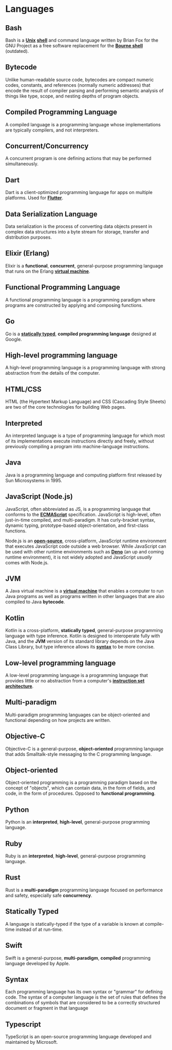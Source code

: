 # Languages

## Bash

Bash is a **[Unix](https://github.com/non-binary/glossary/blob/main/os.md#unix)** **[shell](https://github.com/non-binary/glossary/blob/main/os.md#shell)** and command language written by Brian Fox for the GNU Project as a free software replacement for the **[Bourne shell](https://en.wikipedia.org/wiki/Bourne_shell)** (outdated).

## Bytecode

Unlike human-readable source code, bytecodes are compact numeric codes, constants, and references (normally numeric addresses) that encode the result of compiler parsing and performing semantic analysis of things like type, scope, and nesting depths of program objects.

## Compiled Programming Language

A compiled language is a programming language whose implementations are typically compilers, and not interpreters.

## Concurrent/Concurrency

A concurrent program is one defining actions that may be performed simultaneously.

## Dart

Dart is a client-optimized programming language for apps on multiple platforms. Used for **[Flutter](https://github.com/non-binary/glossary/blob/main/frameworks.md#flutter)**.

## Data Serialization Language

Data serialization is the process of converting data objects present in complex data structures into a byte stream for storage, transfer and distribution purposes.

## Elixir (Erlang)

Elixir is a **functional**, **concurrent**, general-purpose programming language that runs on the Erlang **[virtual machine](https://github.com/non-binary/glossary/blob/main/os.md#virtual-machine)**.

## Functional Programming Language

A functional programming language is a programming paradigm where programs are constructed by applying and composing functions.

## Go

Go is a **[statically typed](https://github.com/non-binary/glossary/blob/main/languages.md#statically-typed)**, **compiled programming language** designed at Google.

## High-level programming language

A high-level programming language is a programming language with strong abstraction from the details of the computer.

## HTML/CSS

HTML (the Hypertext Markup Language) and CSS (Cascading Style Sheets) are two of the core technologies for building Web pages.

## Interpreted

An interpreted language is a type of programming language for which most of its implementations execute instructions directly and freely, without previously compiling a program into machine-language instructions.

## Java

Java is a programming language and computing platform first released by Sun Microsystems in 1995.

## JavaScript (Node.js)

JavaScript, often abbreviated as JS, is a programming language that conforms to the **[ECMAScript](https://en.wikipedia.org/wiki/ECMAScript)** specification. JavaScript is high-level, often just-in-time compiled, and multi-paradigm. It has curly-bracket syntax, dynamic typing, prototype-based object-orientation, and first-class functions.

Node.js is an **[open-source](https://github.com/non-binary/glossary/blob/main/misc.md#open-source)**, cross-platform, JavaScript runtime environment that executes JavaScript code outside a web browser. While JavaScript can be used with other runtime environments such as **[Deno](https://deno.land/)** (an up and coming runtime environment), it is not widely adopted and JavaScript *usually* comes with Node.js.

## JVM

A Java virtual machine is a **[virtual machine](https://github.com/non-binary/glossary/blob/main/os.md#virtual-machine)** that enables a computer to run Java programs as well as programs written in other languages that are also compiled to Java **bytecode**.

## Kotlin

Kotlin is a cross-platform, **statically typed**, general-purpose programming language with type inference. Kotlin is designed to interoperate fully with Java, and the **JVM** version of its standard library depends on the Java Class Library, but type inference allows its **[syntax](https://github.com/non-binary/glossary/blob/main/languages.md#syntax)** to be more concise.

## Low-level programming language

A low-level programming language is a programming language that provides little or no abstraction from a computer's **[instruction set](https://github.com/non-binary/glossary/blob/main/hardware.md#instruction-set)** **[architecture](https://github.com/non-binary/glossary/blob/main/hardware.md#architecture)**.

## Multi-paradigm

Multi-paradigm programming languages can be object-oriented and functional depending on how projects are written.

## Objective-C

Objective-C is a general-purpose, **object-oriented** programming language that adds Smalltalk-style messaging to the C programming language.

## Object-oriented

Object-oriented programming is a programming paradigm based on the concept of "objects", which can contain data, in the form of fields, and code, in the form of procedures. Opposed to **functional programming**.

## Python

Python is an **interpreted**, **high-level**, general-purpose programming language.

## Ruby

Ruby is an **interpreted**, **high-level**, general-purpose programming language.

## Rust

Rust is a **multi-paradigm** programming language focused on performance and safety, especially safe **concurrency**.

## Statically Typed

A language is statically-typed if the type of a variable is known at compile-time instead of at run-time.

## Swift

Swift is a general-purpose, **multi-paradigm**, **compiled** programming language developed by Apple.

## Syntax

Each programming language has its own syntax or "grammar" for defining code. The syntax of a computer language is the set of rules that defines the combinations of symbols that are considered to be a correctly structured document or fragment in that language

## Typescript

TypeScript is an open-source programming language developed and maintained by Microsoft. 
